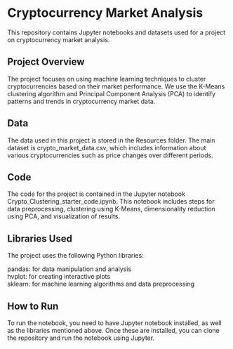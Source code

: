# Cryptocurrency Market Analysis
This repository contains Jupyter notebooks and datasets used for a project on cryptocurrency market analysis.  

## Project Overview  
The project focuses on using machine learning techniques to cluster cryptocurrencies based on their market performance. We use the K-Means clustering algorithm and Principal Component Analysis (PCA) to identify patterns and trends in cryptocurrency market data.

## Data  
The data used in this project is stored in the Resources folder. The main dataset is crypto_market_data.csv, which includes information about various cryptocurrencies such as price changes over different periods.  

## Code  
The code for the project is contained in the Jupyter notebook Crypto_Clustering_starter_code.ipynb. This notebook includes steps for data preprocessing, clustering using K-Means, dimensionality reduction using PCA, and visualization of results.  

## Libraries Used  
The project uses the following Python libraries:  

pandas: for data manipulation and analysis  
hvplot: for creating interactive plots  
sklearn: for machine learning algorithms and data preprocessing  

## How to Run  
To run the notebook, you need to have Jupyter notebook installed, as well as the libraries mentioned above. Once these are installed, you can clone the repository and run the notebook using Jupyter.  
